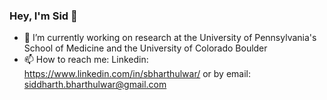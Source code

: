 ### Hey, I'm Sid 👋

<!--
**siddharthbharthulwar/siddharthbharthulwar** is a ✨ _special_ ✨ repository because its `README.md` (this file) appears on your GitHub profile.

Here are some ideas to get you started:

- 🔭 I’m currently working on ...
- 🌱 I’m currently learning ...
- 👯 I’m looking to collaborate on ...
- 🤔 I’m looking for help with ...
- 💬 Ask me about ...
- 📫 How to reach me: ...
- 😄 Pronouns: ...
- ⚡ Fun fact: ...
-->
- 🧪 I’m currently working on research at the University of Pennsylvania's School of Medicine and the University of Colorado Boulder
- 📫 How to reach me: Linkedin: https://www.linkedin.com/in/sbharthulwar/ or by email: siddharth.bharthulwar@gmail.com

